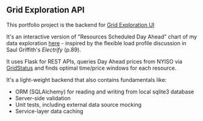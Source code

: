 ## Grid Exploration API

This portfolio project is the backend for [Grid Exploration UI](https://github.com/vel9/grid-flexibility-exploration-ui)

It's an interactive version of "Resources Scheduled Day Ahead" chart of my data exploration [here](https://github.com/vel9/grid-flexibility-exploration/blob/main/HomeGridFlexibility.ipynb) - inspired by the flexible load profile discussion in Saul Griffith's *Electrify* (p.89).

It uses Flask for REST APIs, queries Day Ahead prices from NYISO via [GridStatus](https://docs.gridstatus.io/en/latest/index.html) and finds optimal time/price windows for each resource.

It's a light-weight backend that also contains fundamentals like:
* ORM (SQLAlchemy) for reading and writing from local sqlite3 database
* Server-side validation
* Unit tests, including external data source mocking
* Service-layer data caching